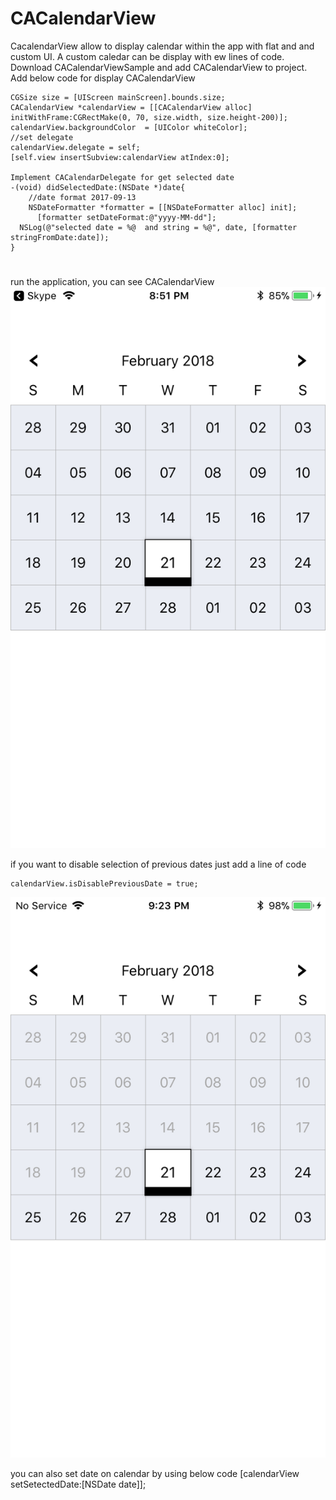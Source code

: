 # CACalendarView 
CacalendarView allow to display calendar within the app with flat and and custom UI. A custom caledar can be display with ew lines of code.
Download CACalendarViewSample and add CACalendarView to project.
Add below code for display CACalendarView

    CGSize size = [UIScreen mainScreen].bounds.size;
    CACalendarView *calendarView = [[CACalendarView alloc] initWithFrame:CGRectMake(0, 70, size.width, size.height-200)];
    calendarView.backgroundColor  = [UIColor whiteColor];
    //set delegate
    calendarView.delegate = self;
    [self.view insertSubview:calendarView atIndex:0];
    
    Implement CACalendarDelegate for get selected date
    -(void) didSelectedDate:(NSDate *)date{
        //date format 2017-09-13
        NSDateFormatter *formatter = [[NSDateFormatter alloc] init];
          [formatter setDateFormat:@"yyyy-MM-dd"];
      NSLog(@"selected date = %@  and string = %@", date, [formatter stringFromDate:date]);
    }

#
 run the application, you can see CACalendarView
    ![cacalendar](images/CACalendar.png)
    
 if you want to disable selection of  previous dates just add a line of code
    
    calendarView.isDisablePreviousDate = true; 
    
 ![](images/CACalendar_dis.png)
    
    
  you can also set date on calendar by using below code
    [calendarView setSetectedDate:[NSDate date]];
    
     

